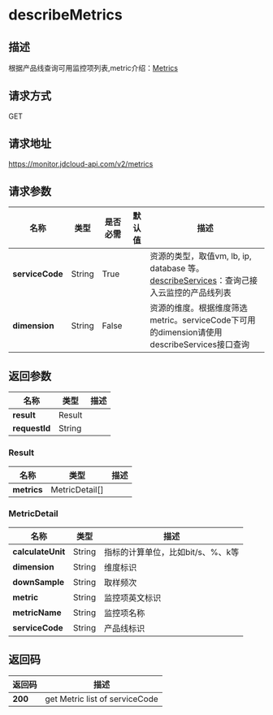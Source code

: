 # describeMetrics


## 描述
根据产品线查询可用监控项列表,metric介绍：<a href="https://docs.jdcloud.com/cn/monitoring/metrics">Metrics</a>

## 请求方式
GET

## 请求地址
https://monitor.jdcloud-api.com/v2/metrics


## 请求参数
|名称|类型|是否必需|默认值|描述|
|---|---|---|---|---|
|**serviceCode**|String|True| |资源的类型，取值vm, lb, ip, database 等。<a href="https://docs.jdcloud.com/cn/monitoring/api/describeservices?content=API&SOP=JDCloud">describeServices</a>：查询己接入云监控的产品线列表|
|**dimension**|String|False| |资源的维度。根据维度筛选metric。serviceCode下可用的dimension请使用describeServices接口查询|



## 返回参数
|名称|类型|描述|
|---|---|---|
|**result**|Result| |
|**requestId**|String| |

### Result
|名称|类型|描述|
|---|---|---|
|**metrics**|MetricDetail[]| |
### MetricDetail
|名称|类型|描述|
|---|---|---|
|**calculateUnit**|String|指标的计算单位，比如bit/s、%、k等|
|**dimension**|String|维度标识|
|**downSample**|String|取样频次|
|**metric**|String|监控项英文标识|
|**metricName**|String|监控项名称|
|**serviceCode**|String|产品线标识|

## 返回码
|返回码|描述|
|---|---|
|**200**|get Metric list of serviceCode|


